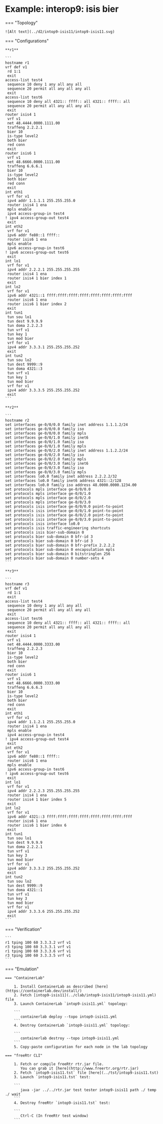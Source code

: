 # Example: interop9: isis bier

=== "Topology"

    ![Alt text](../d2/intop9-isis11/intop9-isis11.svg)

=== "Configurations"

    **r1**

    ```
    hostname r1
    vrf def v1
     rd 1:1
     exit
    access-list test4
     sequence 10 deny 1 any all any all
     sequence 20 permit all any all any all
     exit
    access-list test6
     sequence 10 deny all 4321:: ffff:: all 4321:: ffff:: all
     sequence 20 permit all any all any all
     exit
    router isis4 1
     vrf v1
     net 48.4444.0000.1111.00
     traffeng 2.2.2.1
     bier 10
     is-type level2
     both bier
     red conn
     exit
    router isis6 1
     vrf v1
     net 48.6666.0000.1111.00
     traffeng 6.6.6.1
     bier 10
     is-type level2
     both bier
     red conn
     exit
    int eth1
     vrf for v1
     ipv4 addr 1.1.1.1 255.255.255.0
     router isis4 1 ena
     mpls enable
     ipv4 access-group-in test4
    ! ipv4 access-group-out test4
     exit
    int eth2
     vrf for v1
     ipv6 addr fe80::1 ffff::
     router isis6 1 ena
     mpls enable
     ipv6 access-group-in test6
    ! ipv6 access-group-out test6
     exit
    int lo1
     vrf for v1
     ipv4 addr 2.2.2.1 255.255.255.255
     router isis4 1 ena
     router isis4 1 bier index 1
     exit
    int lo2
     vrf for v1
     ipv6 addr 4321::1 ffff:ffff:ffff:ffff:ffff:ffff:ffff:ffff
     router isis6 1 ena
     router isis6 1 bier index 2
     exit
    int tun1
     tun sou lo1
     tun dest 9.9.9.9
     tun doma 2.2.2.3
     tun vrf v1
     tun key 1
     tun mod bier
     vrf for v1
     ipv4 addr 3.3.3.1 255.255.255.252
     exit
    int tun2
     tun sou lo2
     tun dest 9999::9
     tun doma 4321::3
     tun vrf v1
     tun key 1
     tun mod bier
     vrf for v1
     ipv4 addr 3.3.3.5 255.255.255.252
     exit
    ```

    **r2**

    ```
    hostname r2
    set interfaces ge-0/0/0.0 family inet address 1.1.1.2/24
    set interfaces ge-0/0/0.0 family iso
    set interfaces ge-0/0/0.0 family mpls
    set interfaces ge-0/0/1.0 family inet6
    set interfaces ge-0/0/1.0 family iso
    set interfaces ge-0/0/1.0 family mpls
    set interfaces ge-0/0/2.0 family inet address 1.1.2.2/24
    set interfaces ge-0/0/2.0 family iso
    set interfaces ge-0/0/2.0 family mpls
    set interfaces ge-0/0/3.0 family inet6
    set interfaces ge-0/0/3.0 family iso
    set interfaces ge-0/0/3.0 family mpls
    set interfaces lo0.0 family inet address 2.2.2.2/32
    set interfaces lo0.0 family inet6 address 4321::2/128
    set interfaces lo0.0 family iso address 48.0000.0000.1234.00
    set protocols mpls interface ge-0/0/0.0
    set protocols mpls interface ge-0/0/1.0
    set protocols mpls interface ge-0/0/2.0
    set protocols mpls interface ge-0/0/3.0
    set protocols isis interface ge-0/0/0.0 point-to-point
    set protocols isis interface ge-0/0/1.0 point-to-point
    set protocols isis interface ge-0/0/2.0 point-to-point
    set protocols isis interface ge-0/0/3.0 point-to-point
    set protocols isis interface lo0.0
    set protocols isis traffic-engineering shortcuts
    set protocols isis bier-sub-domain 0
    set protocols bier sub-domain 0 bfr-id 3
    set protocols bier sub-domain 0 bfr-id 3
    set protocols bier sub-domain 0 bfr-prefix 2.2.2.2
    set protocols bier sub-domain 0 encapsulation mpls
    set protocols bier sub-domain 0 bitstringlen 256
    set protocols bier sub-domain 0 number-sets 4
    ```

    **r3**

    ```
    hostname r3
    vrf def v1
     rd 1:1
     exit
    access-list test4
     sequence 10 deny 1 any all any all
     sequence 20 permit all any all any all
     exit
    access-list test6
     sequence 10 deny all 4321:: ffff:: all 4321:: ffff:: all
     sequence 20 permit all any all any all
     exit
    router isis4 1
     vrf v1
     net 48.4444.0000.3333.00
     traffeng 2.2.2.3
     bier 10
     is-type level2
     both bier
     red conn
     exit
    router isis6 1
     vrf v1
     net 48.6666.0000.3333.00
     traffeng 6.6.6.3
     bier 10
     is-type level2
     both bier
     red conn
     exit
    int eth1
     vrf for v1
     ipv4 addr 1.1.2.1 255.255.255.0
     router isis4 1 ena
     mpls enable
     ipv4 access-group-in test4
    ! ipv4 access-group-out test4
     exit
    int eth2
     vrf for v1
     ipv6 addr fe80::1 ffff::
     router isis6 1 ena
     mpls enable
     ipv6 access-group-in test6
    ! ipv6 access-group-out test6
     exit
    int lo1
     vrf for v1
     ipv4 addr 2.2.2.3 255.255.255.255
     router isis4 1 ena
     router isis4 1 bier index 5
     exit
    int lo2
     vrf for v1
     ipv6 addr 4321::3 ffff:ffff:ffff:ffff:ffff:ffff:ffff:ffff
     router isis6 1 ena
     router isis6 1 bier index 6
     exit
    int tun1
     tun sou lo1
     tun dest 9.9.9.9
     tun doma 2.2.2.1
     tun vrf v1
     tun key 3
     tun mod bier
     vrf for v1
     ipv4 addr 3.3.3.2 255.255.255.252
     exit
    int tun2
     tun sou lo2
     tun dest 9999::9
     tun doma 4321::1
     tun vrf v1
     tun key 3
     tun mod bier
     vrf for v1
     ipv4 addr 3.3.3.6 255.255.255.252
     exit
    ```

=== "Verification"

    ```
    r1 tping 100 60 3.3.3.2 vrf v1
    r3 tping 100 60 3.3.3.1 vrf v1
    r1 tping 100 60 3.3.3.6 vrf v1
    r3 tping 100 60 3.3.3.5 vrf v1
    ```

=== "Emulation"

    === "ContainerLab"

        1. Install ContainerLab as described [here](https://containerlab.dev/install/)  
        2. Fetch [intop9-isis11](../clab/intop9-isis11/intop9-isis11.yml) file  
        3. Launch ContainerLab `intop9-isis11.yml` topology:  

        ```
           containerlab deploy --topo intop9-isis11.yml  
        ```
        4. Destroy ContainerLab `intop9-isis11.yml` topology:  

        ```
           containerlab destroy --topo intop9-isis11.yml  
        ```
        5. Copy-paste configuration for each node in the lab topology

    === "freeRtr CLI"

        1. Fetch or compile freeRtr rtr.jar file.  
           You can grab it [here](http://www.freertr.org/rtr.jar)  
        2. Fetch `intop9-isis11.tst` file [here](../tst/intop9-isis11.tst)  
        3. Launch `intop9-isis11.tst` test:  

        ```
           java -jar ../../rtr.jar test tester intop9-isis11 path ./ temp ./ wait
        ```
        4. Destroy freeRtr `intop9-isis11.tst` test:  

        ```
           Ctrl-C (In freeRtr test window)
        ```

